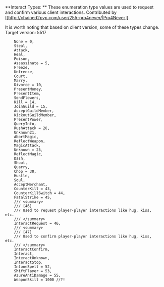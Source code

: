 **Interact Types: ** These enumeration type values are used to request and confirm various client interactions. Contributed by [[http://chained2pvp.com/user/255-pro4never/|Pro4Never]].

It is worth noting that based on client version, some of these types change. Target version: 5517

        None = 0,
        Steal,
        Attack,
        Heal,
        Poison,
        Assassinate = 5,
        Freeze,
        Unfreeze,
        Court,
        Marry,
        Divorce = 10,
        PresentMoney,
        PresentItem,
        SendFlowers,
        Kill = 14,
        JoinGuild = 15,
        AcceptGuildMember,
        KickoutGuildMember,
        PresentPower,
        QueryInfo,
        RushAttack = 20,
        Unknown21,
        AbortMagic,
        ReflectWeapon,
        MagicAttack,
        Unknown = 25,
        ReflectMagic,
        Dash,
        Shoot,
        Quarry,
        Chop = 30,
        Hustle,
        Soul,
        AcceptMerchant,
        CounterKill = 43,
        CounterKillSwitch = 44,
        FatalStrike = 45,
        /// <summary>
        /// [46] 
        /// Used to request player-player interactions like hug, kiss, etc.
        /// </summary>
        InteractRequest = 46,
        /// <summary>
        /// [47] 
        /// Used to confirm player-player interactions like hug, kiss, etc.
        /// </summary>
        InteractConfirm,
        Interact,
        InteractUnknown,
        InteractStop,
        IntoneSpell = 52,
        ShiftPlayer = 53,
        AzureAntiDamage = 55,
        WeaponSkill = 1000 //?! 

